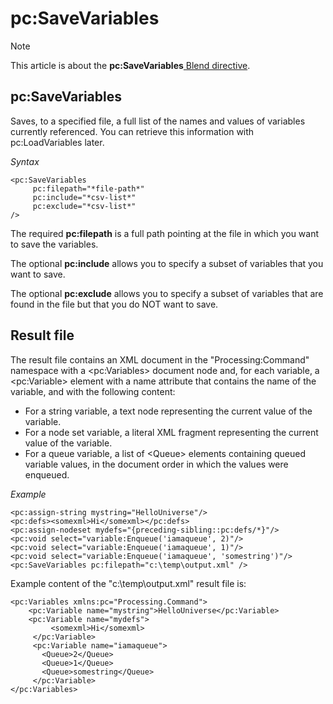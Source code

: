 # pc:SaveVariables



> [!NOTE]
> This article is about the **pc:SaveVariables**[ Blend directive](/docs/Repositories/Blend%20directives).

## **pc:SaveVariables**

Saves, to a specified file, a full list of the names and values of variables currently referenced. You can retrieve this information with pc:LoadVariables later.

*Syntax*

```
<pc:SaveVariables 
     pc:filepath="*file-path*" 
     pc:include="*csv-list*" 
     pc:exclude="*csv-list*" 
/>
```

The required **pc:filepath** is a full path pointing at the file in which you want to save the variables.

The optional **pc:include** allows you to specify a subset of variables that you want to save.

The optional **pc:exclude** allows you to specify a subset of variables that are found in the file but that you do NOT want to save.

## Result file

The result file contains an XML document in the "Processing:Command" namespace with a \<pc:Variables> document node and, for each variable, a \<pc:Variable> element with a name attribute that contains the name of the variable, and with the following content:

- For a string variable, a text node representing the current value of the variable.
- For a node set variable, a literal XML fragment representing the current value of the variable.
- For a queue variable, a list of \<Queue> elements containing queued variable values, in the document order in which the values were enqueued.

*Example*

```language-xml
<pc:assign-string mystring="HelloUniverse"/>
<pc:defs><somexml>Hi</somexml></pc:defs>
<pc:assign-nodeset mydefs="{preceding-sibling::pc:defs/*}"/>
<pc:void select="variable:Enqueue('iamaqueue', 2)"/>
<pc:void select="variable:Enqueue('iamaqueue', 1)"/>
<pc:void select="variable:Enqueue('iamaqueue', 'somestring')"/>
<pc:SaveVariables pc:filepath="c:\temp\output.xml" />
```

Example content of the "c:\\temp\\output.xml" result file is:

```language-xml
<pc:Variables xmlns:pc="Processing.Command">
    <pc:Variable name="mystring">HelloUniverse</pc:Variable>
    <pc:Variable name="mydefs">
         <somexml>Hi</somexml>
     </pc:Variable>
     <pc:Variable name="iamaqueue">
       <Queue>2</Queue>
       <Queue>1</Queue>
       <Queue>somestring</Queue>
     </pc:Variable>
</pc:Variables>
```

 